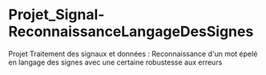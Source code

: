 # Projet_Signal-ReconnaissanceLangageDesSignes
Projet Traitement des signaux et données : Reconnaissance d'un mot épelé en langage des signes avec une certaine robustesse aux erreurs
